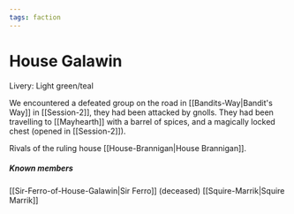 ```yaml
---
tags: faction
---
```

# House Galawin
Livery: Light green/teal

We encountered a defeated group on the road in [[Bandits-Way|Bandit's Way]] in [[Session-2]], they had been attacked by gnolls. They had been travelling to [[Mayhearth]] with a barrel of spices, and a magically locked chest (opened in [[Session-2]]).

Rivals of the ruling house [[House-Brannigan|House Brannigan]].

##### Known members
[[Sir-Ferro-of-House-Galawin|Sir Ferro]] (deceased)
[[Squire-Marrik|Squire Marrik]]
